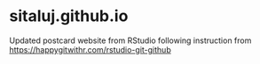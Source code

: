 # sitaluj.github.io
Updated postcard website from RStudio following instruction from https://happygitwithr.com/rstudio-git-github

